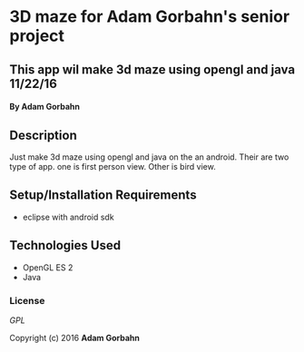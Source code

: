 # 3D maze for Adam Gorbahn's senior project

## This app wil make 3d maze using opengl and java  11/22/16

#### By **Adam Gorbahn**

## Description
Just make 3d maze using opengl and java on the an android. Their are two type of app. one is first person view. Other is bird view.

## Setup/Installation Requirements

* eclipse with android sdk

## Technologies Used

* OpenGL ES 2
* Java

### License

*GPL*

Copyright (c) 2016 **Adam Gorbahn**
